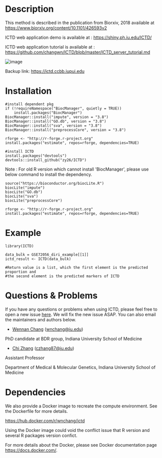 # Description

This method is described in the publication from Biorxiv, 2018 available at https://www.biorxiv.org/content/10.1101/426593v2

ICTD web application demo is available at : https://shiny.ph.iu.edu/ICTD/

ICTD web application tutorial is available at : https://github.com/changwn/ICTD/blob/master/ICTD_server_tutorial.md

![image](https://github.com/zy26/ICTD/blob/master/img/web_app.png)

Backup link: https://ictd.ccbb.iupui.edu


# Installation

```
#install dependent pkg
if (!requireNamespace("BiocManager", quietly = TRUE))
    install.packages("BiocManager")
BiocManager::install("impute", version = "3.8")
BiocManager::install("GO.db", version = "3.8")
BiocManager::install("sva", version = "3.8")
BiocManager::install("preprocessCore", version = "3.8")

rforge <- "http://r-forge.r-project.org"
install.packages("estimate", repos=rforge, dependencies=TRUE)

#install ICTD
install.packages("devtools")
devtools::install_github("zy26/ICTD")
```



Note : For old R version which cannot install 'BiocManager', please use below command to install the dependency.
```
source("https://bioconductor.org/biocLite.R")
biocLite("impute")
biocLite("GO.db")
biocLite("sva")
biocLite("preprocessCore")

rforge <- "http://r-forge.r-project.org"
install.packages("estimate", repos=rforge, dependencies=TRUE)
```

# Example

```
library(ICTD)

data_bulk = GSE72056_diri_example[[1]]
ictd_result <- ICTD(data_bulk)

#Return value is a list, which the first element is the predicted proportion and 
#the second element is the predicted markers of ICTD
```

# Questions & Problems

If you have any questions or problems when using ICTD, please feel free to open a new issue [here](https://github.com/zy26/ICTD/issues). We will fix the new issue ASAP.  You can also email the maintainers and authors below.

- [Wennan Chang](https://zcslab.github.io/people/wennan/)
(wnchang@iu.edu)

PhD candidate at BDR group, Indiana University School of Medicine

- [Chi Zhang](https://medicine.iu.edu/departments/genetics/faculty/27057/zhang-chi/)
(czhang87@iu.edu)

Assistant Professor

Department of Medical & Molecular Genetics, Indiana University School of Medicine



# Dependencies

We also provide a Docker image to recreate the compute environment. See the Dockerfile for more details.

https://hub.docker.com/r/wnchang/ictd

Using the Docker image could void the conflict issue that R version and several R packages version confict. 

For more details about the Docker, please see Docker documentation page https://docs.docker.com/.
